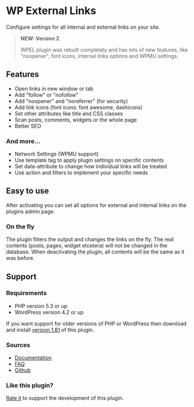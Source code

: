 WP External Links
=================

Configure settings for all internal and external links on your site.

> **NEW: Version 2**
>
> WPEL plugin was rebuilt completely and has lots of new features, like "noopener", font icons, internal links options and WPMU settings.


Features
--------

 - Open links in new window or tab
 - Add "follow" or "nofollow"
 - Add "noopener" and "noreferrer" (for security)
 - Add link icons (font icons: font awesome, dashicons)
 - Set other attributes like title and CSS classes
 - Scan posts, comments, widgets or the whole page
 - Better SEO


### And more...

 - Network Settings (WPMU support)
 - Use template tag to apply plugin settings on specific contents
 - Set data-attribute to change how individual links will be treated
 - Use action and filters to implement your specific needs


Easy to use
-----------

After activating you can set all options for external and internal links on the plugins admin page.


### On the fly

The plugin filters the output and changes the links on the fly. The real contents (posts, pages, widget etcetera) will not be changed in the database.
When deactivating the plugin, all contents will be the same as it was before.


Support
-------

### Requirements

 - PHP version 5.3 or up
 - WordPress version 4.2 or up

If you want support for older versions of PHP or WordPress then download and install [version 1.81](https://downloads.wordpress.org/plugin/wp-external-links.1.81.zip) of this plugin.


### Sources

 - [Documentation](http://wordpress.org/extend/plugins/wp-external-links/other_notes/)
 - [FAQ](http://wordpress.org/extend/plugins/wp-external-links/faq/)
 - [Github](https://github.com/freelancephp/WP-External-Links)


### Like this plugin?

[Rate it](http://wordpress.org/support/view/plugin-reviews/wp-external-links-plugin) to support the development of this plugin.
